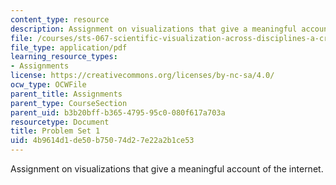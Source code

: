 ```yaml
---
content_type: resource
description: Assignment on visualizations that give a meaningful account of the internet.
file: /courses/sts-067-scientific-visualization-across-disciplines-a-critical-introduction-spring-2005/4b9614d1de50b75074d27e22a2b1ce53_pset1.pdf
file_type: application/pdf
learning_resource_types:
- Assignments
license: https://creativecommons.org/licenses/by-nc-sa/4.0/
ocw_type: OCWFile
parent_title: Assignments
parent_type: CourseSection
parent_uid: b3b20bff-b365-4795-95c0-080f617a703a
resourcetype: Document
title: Problem Set 1
uid: 4b9614d1-de50-b750-74d2-7e22a2b1ce53
---
```

Assignment on visualizations that give a meaningful account of the internet.